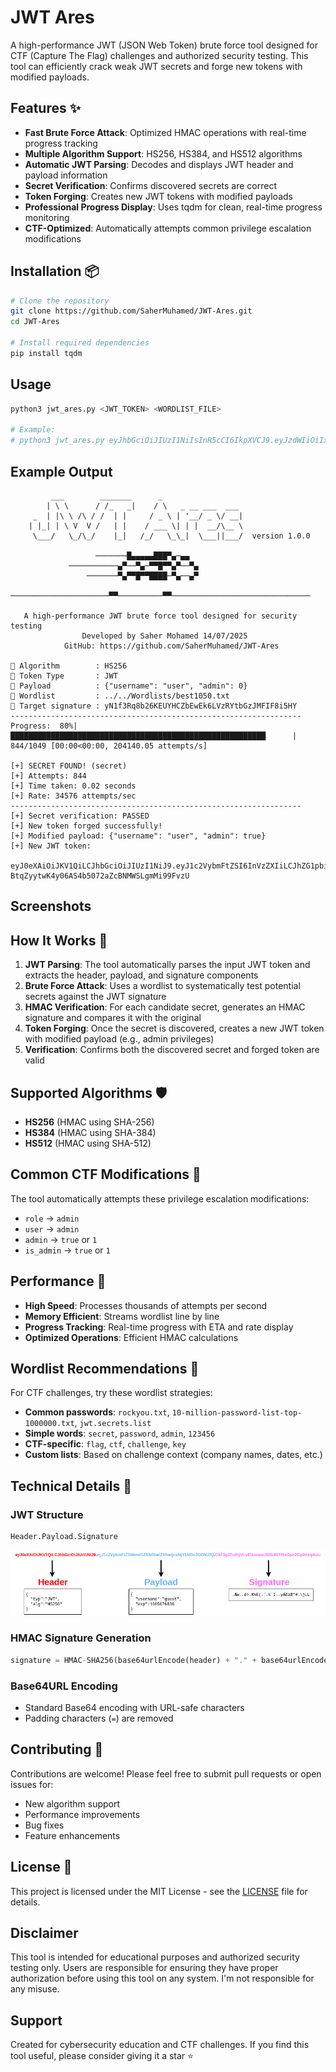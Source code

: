 # JWT Ares

A high-performance JWT (JSON Web Token) brute force tool designed for CTF (Capture The Flag) challenges and authorized security testing. This tool can efficiently crack weak JWT secrets and forge new tokens with modified payloads.

## Features ✨

- **Fast Brute Force Attack**: Optimized HMAC operations with real-time progress tracking
- **Multiple Algorithm Support**: HS256, HS384, and HS512 algorithms
- **Automatic JWT Parsing**: Decodes and displays JWT header and payload information
- **Secret Verification**: Confirms discovered secrets are correct
- **Token Forging**: Creates new JWT tokens with modified payloads
- **Professional Progress Display**: Uses tqdm for clean, real-time progress monitoring
- **CTF-Optimized**: Automatically attempts common privilege escalation modifications

## Installation 📦

```bash
# Clone the repository
git clone https://github.com/SaherMuhamed/JWT-Ares.git
cd JWT-Ares

# Install required dependencies
pip install tqdm
```

## Usage

```bash
python3 jwt_ares.py <JWT_TOKEN> <WORDLIST_FILE>

# Example:
# python3 jwt_ares.py eyJhbGciOiJIUzI1NiIsInR5cCI6IkpXVCJ9.eyJzdWIiOiIxMjM0NTY3ODkwIiwibmFtZSI6IkpvaG4gRG9lIiwiaWF0IjoxNTE2MjM5MDIyfQ.SflKxwRJSMeKKF2QT4fwpMeJf36POk6yJV_adQssw5c rockyou.txt
```

## Example Output

```
         ___        _______      _                  
        | \ \      / /_   _|    / \   _ __ ___  ___  
     _  | |\ \ /\ / /  | |     / _ \ | '__/ _ \/ __| 
    | |_| | \ V  V /   | |    / ___ \| | |  __/\__ \
     \___/   \_/\_/    |_|   /_/   \_\_|  \___||___/  version 1.0.0
    
                   ───────█▄▄▄▄▄███▀▄─▄▄
             ───────────▄▀──▀▄─▀▀█▀▀▄▀──▀▄
                 ───────▀▄▀▀█▀▀████─▀▄──▄▀
    ──────────────────────▀▀──────────▀▀───────────────────────────────

   A high-performance JWT brute force tool designed for security testing
                Developed by Saher Mohamed 14/07/2025
            GitHub: https://github.com/SaherMuhamed/JWT-Ares   
    
🔐 Algorithm        : HS256
🔑 Token Type       : JWT
🚩 Payload          : {"username": "user", "admin": 0}
📜 Wordlist         : ../../Wordlists/best1050.txt
🎯 Target signature : yN1f3Rq8b26KEUYHCZbEwEk6LVzRYtbGzJMFIF8i5HY
-----------------------------------------------------------------
Progress:  80%|█████████████████████████████████████████████████████████      | 844/1049 [00:00<00:00, 204140.05 attempts/s]

[+] SECRET FOUND! (secret)
[+] Attempts: 844
[+] Time taken: 0.02 seconds
[+] Rate: 34576 attempts/sec
-----------------------------------------------------------------
[+] Secret verification: PASSED
[+] New token forged successfully!
[+] Modified payload: {"username": "user", "admin": true}
[+] New JWT token:
    eyJ0eXAiOiJKV1QiLCJhbGciOiJIUzI1NiJ9.eyJ1c2VybmFtZSI6InVzZXIiLCJhZG1pbiI6dHJ1ZX0.8o-BtqZyytwK4y06AS4b5072aZcBNMWSLgmMi99FvzU
```

## Screenshots

## How It Works 🔧

1. **JWT Parsing**: The tool automatically parses the input JWT token and extracts the header, payload, and signature components
2. **Brute Force Attack**: Uses a wordlist to systematically test potential secrets against the JWT signature
3. **HMAC Verification**: For each candidate secret, generates an HMAC signature and compares it with the original
4. **Token Forging**: Once the secret is discovered, creates a new JWT token with modified payload (e.g., admin privileges)
5. **Verification**: Confirms both the discovered secret and forged token are valid

## Supported Algorithms 🛡️

- **HS256** (HMAC using SHA-256)
- **HS384** (HMAC using SHA-384)
- **HS512** (HMAC using SHA-512)

## Common CTF Modifications 🎯

The tool automatically attempts these privilege escalation modifications:
- `role` → `admin`
- `user` → `admin`
- `admin` → `true` or `1`
- `is_admin` → `true` or `1`

## Performance 🚀

- **High Speed**: Processes thousands of attempts per second
- **Memory Efficient**: Streams wordlist line by line
- **Progress Tracking**: Real-time progress with ETA and rate display
- **Optimized Operations**: Efficient HMAC calculations

## Wordlist Recommendations 📝

For CTF challenges, try these wordlist strategies:
- **Common passwords**: `rockyou.txt`, `10-million-password-list-top-1000000.txt`, `jwt.secrets.list`
- **Simple words**: `secret`, `password`, `admin`, `123456`
- **CTF-specific**: `flag`, `ctf`, `challenge`, `key`
- **Custom lists**: Based on challenge context (company names, dates, etc.)

## Technical Details 🔬

### JWT Structure
```
Header.Payload.Signature
```
![](https://github.com/SaherMuhamed/JWT-Ares/blob/main/images/JWT_Token_Form.png)

### HMAC Signature Generation
```python
signature = HMAC-SHA256(base64urlEncode(header) + "." + base64urlEncode(payload), secret)
```

### Base64URL Encoding
- Standard Base64 encoding with URL-safe characters
- Padding characters (`=`) are removed

## Contributing 🤝

Contributions are welcome! Please feel free to submit pull requests or open issues for:
- New algorithm support
- Performance improvements
- Bug fixes
- Feature enhancements

## License 📄

This project is licensed under the MIT License - see the [LICENSE](LICENSE) file for details.

## Disclaimer

This tool is intended for educational purposes and authorized security testing only. Users are responsible for ensuring they have proper authorization before using this tool on any system. I'm not responsible for any misuse.

## Support

Created for cybersecurity education and CTF challenges. If you find this tool useful, please consider giving it a star ⭐
